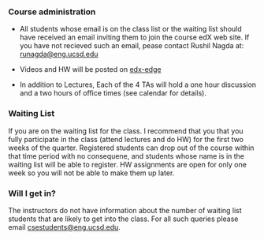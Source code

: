 ### Course administration

* All students whose email is on the class list or the waiting list should have received an email inviting them to join the course edX web site. If you have not recieved such an email, pease contact Rushil Nagda at: runagda@eng.ucsd.edu

* Videos and HW will be posted on [edx-edge](https://edge.edx.org/courses/UCSD/CSE103/Introduction_to_Probability_and_Statistics/course/)
* In addition to Lectures, Each of the 4 TAs will hold a one hour discussion and a two hours of office times (see calendar for details).

### Waiting List

If you are on the waiting list for the class. I recommend that you
that you fully participate in the class (attend lectures and do HW)
for the first two weeks of the quarter. Registered students can drop
out of the course within that time period with no consequene, and
students whose name is in the waiting list will be able to register. HW assignments are open for only one week so you will not be
able to make them up later.

### Will I get in? 

The instructors do not have information about the number of waiting list students that are likely to get into the class. For all such queries please email csestudents@eng.ucsd.edu. 
